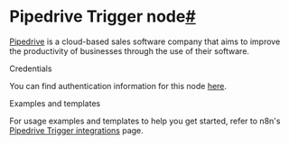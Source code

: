 [](https://github.com/n8n-io/n8n-docs/edit/main/docs/integrations/builtin/trigger-nodes/n8n-nodes-base.pipedrivetrigger.md "Edit this page")

# Pipedrive Trigger node[#](#pipedrive-trigger-node "Permanent link")

[Pipedrive](https://www.pipedrive.com/) is a cloud-based sales software company that aims to improve the productivity of businesses through the use of their software.

Credentials

You can find authentication information for this node [here](../../credentials/pipedrive/).

Examples and templates

For usage examples and templates to help you get started, refer to n8n's [Pipedrive Trigger integrations](https://n8n.io/integrations/pipedrive-trigger/) page.